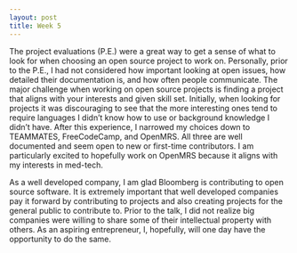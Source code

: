 ```yaml
---
layout: post
title: Week 5
---
```



The project evaluations (P.E.) were a great way to get a sense of what to look for when choosing an open source project to work on. Personally, prior to the P.E., I had not considered how important looking at open issues, how detailed their documentation is, and how often people communicate. The major challenge when working on open source projects is finding a project that aligns with your interests and given skill set. Initially, when looking for projects it was discouraging to see that the more interesting ones tend to require languages I didn’t know how to use or background knowledge I didn’t have. After this experience, I narrowed my choices down to TEAMMATES, FreeCodeCamp, and OpenMRS. All three are well documented and seem open to new or first-time contributors. I am particularly excited to hopefully work on OpenMRS because it aligns with my interests in med-tech.

As a well developed company, I am glad Bloomberg is contributing to open source software. It is extremely important that well developed companies pay it forward by contributing to projects and also creating projects for the general public to contribute to. Prior to the talk, I did not realize big companies were willing to share some of their intellectual property with others. As an aspiring entrepreneur, I, hopefully, will one day have the opportunity to do the same.

